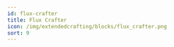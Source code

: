 ```yaml
---
id: flux-crafter
title: Flux Crafter
icon: /img/extendedcrafting/blocks/flux_crafter.png
sort: 9
---
```


